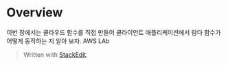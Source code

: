 # Overview

이번 장에서는 클라우드 함수를 직접 만들어 클라이언트 애플리케이션에서 람다 함수가 어떻게 동작하는 지 알아 보자. AWS LAb


> Written with [StackEdit](https://stackedit.io/).
<!--stackedit_data:
eyJoaXN0b3J5IjpbLTExMjk1MzcwMDIsMTUxMTUwODg3NF19
-->